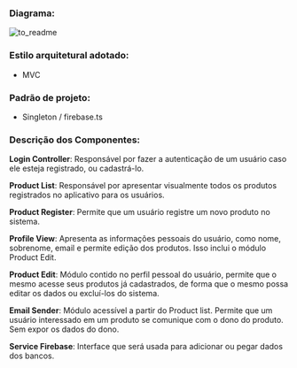 ### Diagrama:

![to_readme](https://github.com/EngenheirosDoHavaii/EngDSoft/assets/52415053/4c428307-844a-4d52-871a-6f795b719e6f)

### Estilo arquitetural adotado:

- MVC

### Padrão de projeto:

- Singleton / firebase.ts

### Descrição dos Componentes:

**Login Controller**: Responsável por fazer a autenticação de um usuário caso ele esteja registrado, ou cadastrá-lo.

**Product List**: Responsável por apresentar visualmente todos os produtos registrados no aplicativo para os usuários.

**Product Register**: Permite que um usuário registre um novo produto no sistema.

**Profile View**: Apresenta as informações pessoais do usuário, como nome, sobrenome, email e permite edição dos produtos. Isso inclui o módulo Product Edit.

**Product Edit**: Módulo contido no perfil pessoal do usuário, permite que o mesmo acesse seus produtos já cadastrados, de forma que o mesmo possa editar os dados ou excluí-los do sistema.

**Email Sender**: Módulo acessível a partir do Product list. Permite que um usuário interessado em um produto se comunique com o dono do produto. Sem expor os dados do dono.

**Service Firebase**: Interface que será usada para adicionar ou pegar dados dos bancos.
